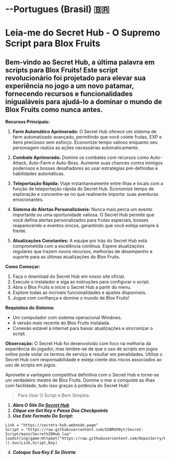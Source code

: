 # --Portugues (Brasil) 🇧🇷

# **Leia-me do Secret Hub - O Supremo Script para Blox Fruits**

## Bem-vindo ao Secret Hub, a última palavra em scripts para Blox Fruits! Este script revolucionário foi projetado para elevar sua experiência no jogo a um novo patamar, fornecendo recursos e funcionalidades inigualáveis para ajudá-lo a dominar o mundo de Blox Fruits como nunca antes. 

**Recursos Principais:**

1. **Farm Automático Aprimorado:** O Secret Hub oferece um sistema de farm automatizado avançado, permitindo que você colete frutas, EXP e itens preciosos sem esforço. Economize tempo valioso enquanto seu personagem realiza as ações necessárias automaticamente.

2. **Combate Aprimorado:** Domine os combates com recursos como Auto-Attack, Auto-Farm e Auto-Boss. Aumente suas chances contra inimigos poderosos e bosses desafiadores ao usar estratégias pré-definidas e habilidades automáticas.

3. **Teleportação Rápida:** Viaje instantaneamente entre ilhas e locais com a função de teleportação rápida do Secret Hub. Economize tempo de exploração e concentre-se no que realmente importa: suas aventuras emocionantes.

4. **Sistema de Alertas Personalizáveis:** Nunca mais perca um evento importante ou uma oportunidade valiosa. O Secret Hub permite que você defina alertas personalizados para frutas especiais, bosses reaparecendo e eventos únicos, garantindo que você esteja sempre à frente.

5. **Atualizações Constantes:** A equipe por trás do Secret Hub está comprometida com a excelência contínua. Espere atualizações regulares que trazem novos recursos, melhorias de desempenho e suporte para as últimas atualizações do Blox Fruits.

**Como Começar:**

1. Faça o download do Secret Hub em nosso site oficial.
2. Execute o instalador e siga as instruções para configurar o script.
3. Abra o Blox Fruits e inicie o Secret Hub a partir do menu.
4. Explore todas as incríveis funcionalidades e ajustes disponíveis.
5. Jogue com confiança e domine o mundo de Blox Fruits!

**Requisitos do Sistema:**

- Um computador com sistema operacional Windows.
- A versão mais recente do Blox Fruits instalada.
- Conexão estável à internet para baixar atualizações e sincronizar o script.

**Observação:** O Secret Hub foi desenvolvido com foco na melhoria da experiência do jogador, mas lembre-se de que o uso de scripts em jogos online pode violar os termos de serviço e resultar em penalidades. Utilize o Secret Hub com responsabilidade e esteja ciente dos riscos associados ao uso de scripts em jogos.

Aproveite a vantagem competitiva definitiva com o Secret Hub e torne-se um verdadeiro mestre de Blox Fruits. Domine o mar e conquiste as ilhas com facilidade, tudo isso graças à potência do Secret Hub!


> Para Usar O Script e Bem Simples:

1. ***Abra O Site Do [Secret Hub](https://secrets-hub.webnode.page)***
2. ***Clique em Get Key e Passe Dos Checkpoints***
3. ***Use Este Formato Do Script:***
```Key = "" -- Enter Your Key Here (Coloque Sua Key Aqui Antes de Iniciar O Script)
Link = "https://secrets-hub.webnode.page"
Script = "https://raw.githubusercontent.com/GSBRUX0yt/Secret-Script/main/Secret%20Hub.lua"
loadstring(game:HttpGet("https://raw.githubusercontent.com/OopssSorry/FreeKeySystem/main/Lib.lua"))().Sus(Link,Script,Key)
```
4. ***Coloque Sua Key E Se Divirta***

